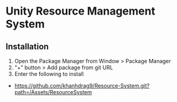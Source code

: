 # Unity Resource Management System
## Installation
1. Open the Package Manager from Window > Package Manager
2. "+" button > Add package from git URL
3. Enter the following to install
- https://github.com/khanhdrag9/Resource-System.git?path=/Assets/ResourceSystem
